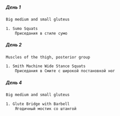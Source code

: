 ##### День 1
```bash
Big medium and small gluteus

1. Sumo Squats
	Приседания в стиле сумо
```
##### День 2
```bash
Muscles of the thigh, posterior group

1. Smith Machine Wide Stance Squats
	Приседания в Смите с широкой постановкой ног
```
##### День 4
```bash
Big medium and small gluteus

1. Glute Bridge with Barbell
	Ягодичный мостик со штангой
```
